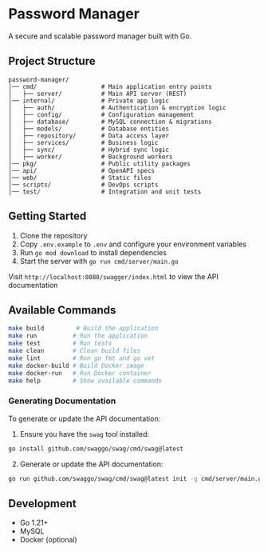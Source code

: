 # Password Manager

A secure and scalable password manager built with Go.

## Project Structure

```
password-manager/
│── cmd/                  # Main application entry points
│   ├── server/           # Main API server (REST)
│── internal/             # Private app logic
│   ├── auth/             # Authentication & encryption logic
│   ├── config/           # Configuration management
│   ├── database/         # MySQL connection & migrations
│   ├── models/           # Database entities
│   ├── repository/       # Data access layer
│   ├── services/         # Business logic
│   ├── sync/             # Hybrid sync logic
│   ├── worker/           # Background workers
│── pkg/                  # Public utility packages
│── api/                  # OpenAPI specs
│── web/                  # Static files
│── scripts/              # DevOps scripts
│── test/                 # Integration and unit tests
```

## Getting Started

1. Clone the repository
2. Copy `.env.example` to `.env` and configure your environment variables
3. Run `go mod download` to install dependencies
4. Start the server with `go run cmd/server/main.go`

Visit `http://localhost:8080/swagger/index.html` to view the API documentation

## Available Commands

```bash
make build         # Build the application
make run          # Run the application
make test         # Run tests
make clean        # Clean build files
make lint         # Run go fmt and go vet
make docker-build # Build Docker image
make docker-run   # Run Docker container
make help         # Show available commands
```

### Generating Documentation

To generate or update the API documentation:

1. Ensure you have the `swag` tool installed:

```bash
go install github.com/swaggo/swag/cmd/swag@latest
```

2. Generate or update the API documentation:

```bash
go run github.com/swaggo/swag/cmd/swag@latest init -g cmd/server/main.go -o api/docs
```

## Development

- Go 1.21+
- MySQL
- Docker (optional)
